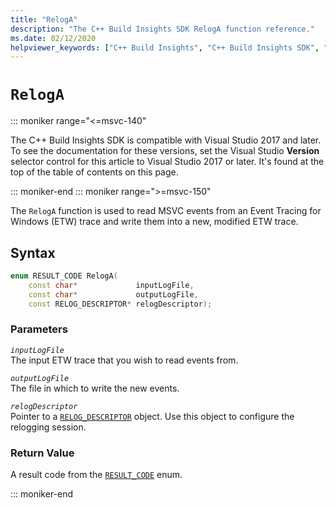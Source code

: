 ```yaml
---
title: "RelogA"
description: "The C++ Build Insights SDK RelogA function reference."
ms.date: 02/12/2020
helpviewer_keywords: ["C++ Build Insights", "C++ Build Insights SDK", "RelogA", "throughput analysis", "build time analysis", "vcperf.exe"]
---
```

# `RelogA`

::: moniker range="<=msvc-140"

The C++ Build Insights SDK is compatible with Visual Studio 2017 and later. To see the documentation for these versions, set the Visual Studio **Version** selector control for this article to Visual Studio 2017 or later. It's found at the top of the table of contents on this page.

::: moniker-end
::: moniker range=">=msvc-150"

The `RelogA` function is used to read MSVC events from an Event Tracing for Windows (ETW) trace and write them into a new, modified ETW trace.

## Syntax

```cpp
enum RESULT_CODE RelogA(
    const char*             inputLogFile,
    const char*             outputLogFile,
    const RELOG_DESCRIPTOR* relogDescriptor);
```

### Parameters

*`inputLogFile`*\
The input ETW trace that you wish to read events from.

*`outputLogFile`*\
The file in which to write the new events.

*`relogDescriptor`*\
Pointer to a [`RELOG_DESCRIPTOR`](../other-types/relog-descriptor-struct.md) object. Use this object to configure the relogging session.

### Return Value

A result code from the [`RESULT_CODE`](../other-types/result-code-enum.md) enum.

::: moniker-end
